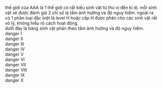 thế giới của AAA là 1 thế giới có rất kiều sinh vật từ thú vị đến kì dị. mỗi sinh vật sẽ được đánh giá 2 chỉ số là tầm ảnh hưởng và độ nguy hiểm. ngoài ra có 1 phân loại đặc biệt là level H hoặc cấp H được phân cho các sinh vật rất vô lý, không hiểu rõ cách hoạt động.   
dưới đây là bảng sinh vật phân theo tầm ảnh hưởng và độ nguy hiểm.   
danger I  
danger II  
danger III  
danger IV  
danger V  
danger VI   
danger VII   
danger VIII  
danger IX  
danger X  

